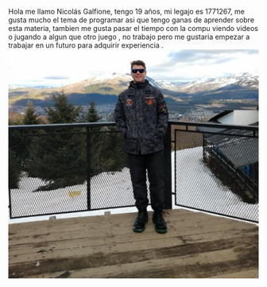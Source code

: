 Hola me llamo Nicolás Galfione, tengo 19 años, mi legajo es 1771267, me gusta mucho el tema de programar asi que tengo ganas de aprender sobre esta materia, tambien me gusta pasar el tiempo con la compu viendo videos o jugando a algun que otro juego , no trabajo pero me gustaria empezar a trabajar en un futuro para adquirir experiencia .
![image](https://github.com/nicolasgalfione/nicolas-galfione/blob/main/foto%20de%20perfil%20posta.png)
